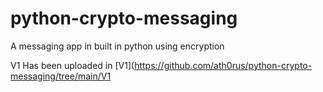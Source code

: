 # python-crypto-messaging
A messaging app in built in python using encryption

V1 Has been uploaded in [V1](https://github.com/ath0rus/python-crypto-messaging/tree/main/V1
